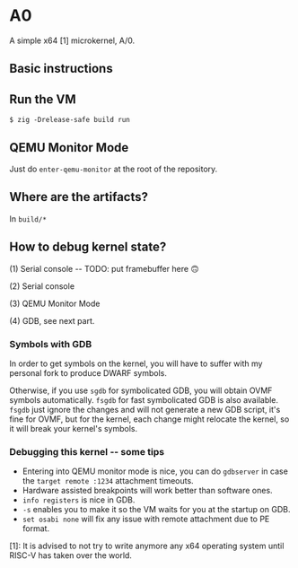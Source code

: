 # A0

A simple x64 [1] microkernel, A/0.

## Basic instructions

## Run the VM

```console
$ zig -Drelease-safe build run
```

## QEMU Monitor Mode

Just do `enter-qemu-monitor` at the root of the repository.

## Where are the artifacts?

In `build/*`

## How to debug kernel state?

(1) Serial console -- TODO: put framebuffer here 🙃

(2) Serial console

(3) QEMU Monitor Mode

(4) GDB, see next part.

### Symbols with GDB

In order to get symbols on the kernel, you will have to suffer with my personal fork to produce DWARF symbols.

Otherwise, if you use `sgdb` for symbolicated GDB, you will obtain OVMF symbols automatically. `fsgdb` for fast symbolicated GDB is also available.
`fsgdb` just ignore the changes and will not generate a new GDB script, it's fine for OVMF, but for the kernel, each change might relocate the kernel, so it will break your kernel's symbols.

### Debugging this kernel -- some tips

- Entering into QEMU monitor mode is nice, you can do `gdbserver` in case the `target remote :1234` attachment timeouts.
- Hardware assisted breakpoints will work better than software ones.
- `info registers` is nice in GDB.
- `-s` enables you to make it so the VM waits for you at the startup on GDB.
- `set osabi none` will fix any issue with remote attachment due to PE format.


[1]: It is advised to not try to write anymore any x64 operating system until RISC-V has taken over the world.
